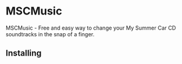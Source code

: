 # MSCMusic
MSCMusic - Free and easy way to change your My Summer Car CD soundtracks in the snap of a finger.

## Installing
